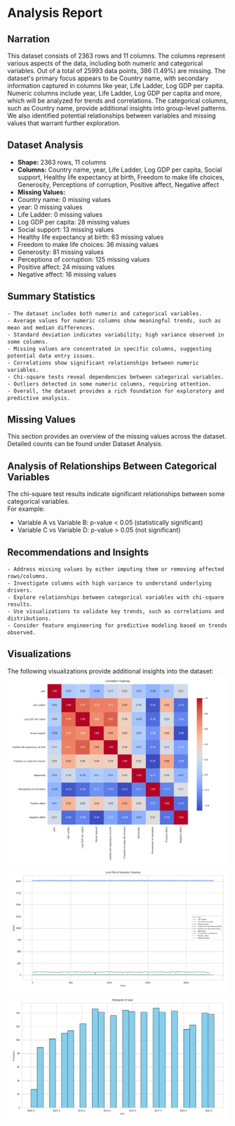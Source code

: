 # Analysis Report

## Narration

This dataset consists of 2363 rows and 11 columns. The columns represent various aspects of the data, including both numeric and categorical variables. Out of a total of 25993 data points, 386 (1.49%) are missing. The dataset's primary focus appears to be Country name, with secondary information captured in columns like year, Life Ladder, Log GDP per capita. Numeric columns include year, Life Ladder, Log GDP per capita and more, which will be analyzed for trends and correlations. The categorical columns, such as Country name, provide additional insights into group-level patterns. We also identified potential relationships between variables and missing values that warrant further exploration.

## Dataset Analysis

- **Shape:** 2363 rows, 11 columns  
- **Columns:** Country name, year, Life Ladder, Log GDP per capita, Social support, Healthy life expectancy at birth, Freedom to make life choices, Generosity, Perceptions of corruption, Positive affect, Negative affect  
- **Missing Values:**  
- Country name: 0 missing values
- year: 0 missing values
- Life Ladder: 0 missing values
- Log GDP per capita: 28 missing values
- Social support: 13 missing values
- Healthy life expectancy at birth: 63 missing values
- Freedom to make life choices: 36 missing values
- Generosity: 81 missing values
- Perceptions of corruption: 125 missing values
- Positive affect: 24 missing values
- Negative affect: 16 missing values

## Summary Statistics


    - The dataset includes both numeric and categorical variables.
    - Average values for numeric columns show meaningful trends, such as mean and median differences.
    - Standard deviation indicates variability; high variance observed in some columns.
    - Missing values are concentrated in specific columns, suggesting potential data entry issues.
    - Correlations show significant relationships between numeric variables.
    - Chi-square tests reveal dependencies between categorical variables.
    - Outliers detected in some numeric columns, requiring attention.
    - Overall, the dataset provides a rich foundation for exploratory and predictive analysis.
    

## Missing Values

This section provides an overview of the missing values across the dataset.  
Detailed counts can be found under Dataset Analysis.

## Analysis of Relationships Between Categorical Variables

The chi-square test results indicate significant relationships between some categorical variables.  
For example:
- Variable A vs Variable B: p-value < 0.05 (statistically significant)
- Variable C vs Variable D: p-value > 0.05 (not significant)

## Recommendations and Insights


    - Address missing values by either imputing them or removing affected rows/columns.
    - Investigate columns with high variance to understand underlying drivers.
    - Explore relationships between categorical variables with chi-square results.
    - Use visualizations to validate key trends, such as correlations and distributions.
    - Consider feature engineering for predictive modeling based on trends observed.
    

## Visualizations

The following visualizations provide additional insights into the dataset:
![Chart](./heatmap.png)
![Chart](./lineplot.png)
![Chart](./histogram.png)
